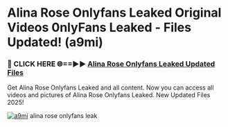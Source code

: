 # Alina Rose Onlyfans Leaked Original Videos 0nlyFans Leaked - Files Updated! (a9mi)

<h3>🔴 CLICK HERE 🌐==►► <a href="https://tinyurl.com/x26r9saj" rel="nofollow">Alina Rose Onlyfans Leaked Updated Files</a></h3>

Get Alina Rose Onlyfans Leaked and all content. Now you can access all videos and pictures of Alina Rose Onlyfans Leaked. New Updated Files 2025!

[![a9mi](https://i.imgur.com/LkgZPqh.gif)](https://tinyurl.com/x26r9saj)
alina rose onlyfans leak